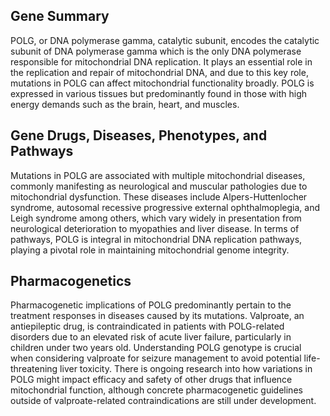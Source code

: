 ## Gene Summary
POLG, or DNA polymerase gamma, catalytic subunit, encodes the catalytic subunit of DNA polymerase gamma which is the only DNA polymerase responsible for mitochondrial DNA replication. It plays an essential role in the replication and repair of mitochondrial DNA, and due to this key role, mutations in POLG can affect mitochondrial functionality broadly. POLG is expressed in various tissues but predominantly found in those with high energy demands such as the brain, heart, and muscles.

## Gene Drugs, Diseases, Phenotypes, and Pathways
Mutations in POLG are associated with multiple mitochondrial diseases, commonly manifesting as neurological and muscular pathologies due to mitochondrial dysfunction. These diseases include Alpers-Huttenlocher syndrome, autosomal recessive progressive external ophthalmoplegia, and Leigh syndrome among others, which vary widely in presentation from neurological deterioration to myopathies and liver disease. In terms of pathways, POLG is integral in mitochondrial DNA replication pathways, playing a pivotal role in maintaining mitochondrial genome integrity.

## Pharmacogenetics
Pharmacogenetic implications of POLG predominantly pertain to the treatment responses in diseases caused by its mutations. Valproate, an antiepileptic drug, is contraindicated in patients with POLG-related disorders due to an elevated risk of acute liver failure, particularly in children under two years old. Understanding POLG genotype is crucial when considering valproate for seizure management to avoid potential life-threatening liver toxicity. There is ongoing research into how variations in POLG might impact efficacy and safety of other drugs that influence mitochondrial function, although concrete pharmacogenetic guidelines outside of valproate-related contraindications are still under development.